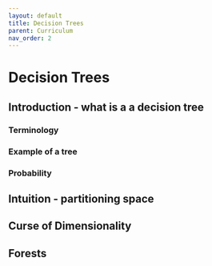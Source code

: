 ```yaml
---
layout: default
title: Decision Trees
parent: Curriculum
nav_order: 2
---
```


# Decision Trees
## Introduction - what is a a decision tree
### Terminology
### Example of a tree
### Probability
## Intuition - partitioning space
## Curse of Dimensionality
## Forests
